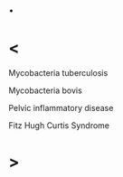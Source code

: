 # .

# <

Mycobacteria tuberculosis

Mycobacteria bovis

Pelvic inflammatory disease

Fitz Hugh Curtis Syndrome

# >
